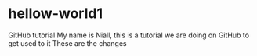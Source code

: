 # hellow-world1
GitHub tutorial
My name is Niall, this is a tutorial we are doing on GitHub to get used to it
These are the changes
